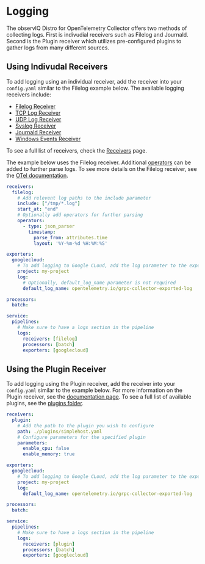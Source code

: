 # Logging

The observIQ Distro for OpenTelemetry Collector offers two methods of collecting logs. First is indivudial receivers such as Filelog and Journald. Second is the Plugin receiver which utilizes pre-configured plugins to gather logs from many different sources.

## Using Indivudal Receivers

To add logging using an individual receiver, add the receiver into your `config.yaml` similar to the Filelog example below. The available logging receivers include:

 * [Filelog Receiver](https://github.com/open-telemetry/opentelemetry-collector-contrib/tree/main/receiver/filelogreceiver)
 * [TCP Log Receiver](https://github.com/open-telemetry/opentelemetry-collector-contrib/tree/main/receiver/tcplogreceiver)
 * [UDP Log Receiver](https://github.com/open-telemetry/opentelemetry-collector-contrib/tree/main/receiver/udplogreceiver)
 * [Syslog Receiver](https://github.com/open-telemetry/opentelemetry-collector-contrib/tree/main/receiver/syslogreceiver)
 * [Journald Receiver](https://github.com/open-telemetry/opentelemetry-collector-contrib/tree/main/receiver/journaldreceiver)
 * [Windows Events Receiver](https://github.com/open-telemetry/opentelemetry-collector-contrib/tree/main/receiver/windowseventlogreceiver)

To see a full list of receivers, check the [Receivers](/docs/receivers.md) page.

The example below uses the Filelog receiver. Additional [operators](https://github.com/open-telemetry/opentelemetry-collector-contrib/blob/main/pkg/stanza/docs/operators/README.md#what-operators-are-available) can be added to further parse logs. To see more details on the Filelog receiver, see the [OTel documentation](https://github.com/open-telemetry/opentelemetry-collector-contrib/tree/main/receiver/filelogreceiver). 

```yaml
receivers:
  filelog:
    # Add relevent log paths to the include parameter
    include: ["/tmp/*.log"]
    start_at: "end"
    # Optionally add operators for further parsing
    operators:
      - type: json_parser
        timestamp:
          parse_from: attributes.time
          layout: '%Y-%m-%d %H:%M:%S'

exporters:
  googlecloud:
    # To add logging to Google CLoud, add the log parameter to the exporter.
    project: my-project
    log:
      # Optionally, default_log_name parameter is not required
      default_log_name: opentelemetry.io/grpc-collector-exported-log

processors:
  batch:

service:
  pipelines:
    # Make sure to have a logs section in the pipeline
    logs:
      receivers: [filelog]
      processors: [batch]
      exporters: [googlecloud]

```

## Using the Plugin Receiver

To add logging using the Plugin receiver, add the receiver into your `config.yaml` similar to the example below. For more information on the Plugin receiver, see the [documentation page](/receiver/pluginreceiver/README.md). To see a full list of available plugins, see the [plugins folder](/plugins/).

```yaml
receivers:
  plugin:
    # Add the path to the plugin you wish to configure
    path: ./plugins/simplehost.yaml
    # Configure parameters for the specified plugin
    parameters:
      enable_cpu: false
      enable_memory: true

exporters:
  googlecloud:
    # To add logging to Google CLoud, add the log parameter to the exporter.
    project: my-project
    log:
      default_log_name: opentelemetry.io/grpc-collector-exported-log

processors:
  batch:

service:
  pipelines:
    # Make sure to have a logs section in the pipeline
    logs:
      receivers: [plugin]
      processors: [batch]
      exporters: [googlecloud]

```
